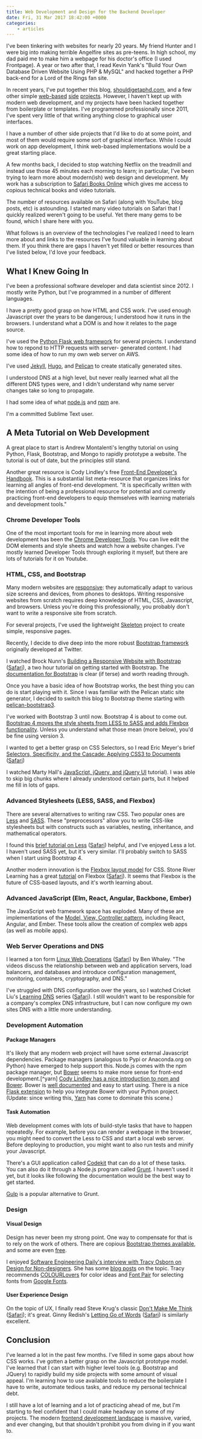 ```yaml
---
title: Web Development and Design for the Backend Developer
date: Fri, 31 Mar 2017 18:42:00 +0000
categories:
    - articles
---
```

I've been tinkering with websites for nearly 20 years. My friend Hunter and I
were big into making terrible Angelfire sites as pre-teens. In high school, my
dad paid me to make him a webpage for his doctor's office (I used Frontpage).
A year or two after that, I read Kevin Yank's "Build Your Own Database Driven
Website Using PHP & MySQL" and hacked together a PHP back-end for a Lord of
the Rings fan site.

In recent years, I've put together this blog,
[shouldigetaphd.com](http://shouldigetaphd.com), and a few other simple [web-based](https://shouldigetaphd.com/) [side](https://pythonplot.com)
[projects](https://dp.tdhopper.com). However, I haven't kept up with modern
web development, and my projects have been hacked together from boilerplate or
templates. I've programmed professionally since 2011, I've spent very little
of that writing anything close to graphical user interfaces.

I have a number of other side projects that I'd like to do at some point, and
most of them would require some sort of graphical interface. While I could
work on app development, I think web-based implementations would be a great
starting place.

A few months back, I decided to stop watching Netflix on the treadmill and
instead use those 45 minutes each morning to learn; in particular, I've been
trying to learn more about modern(ish) web design and development. My work has
a subscription to [Safari Books Online](http://safaribooksonline.com) which
gives me access to copious technical books and video tutorials.

The number of resources available on Safari (along with YouTube, blog posts,
etc) is astounding. I started many video tutorials on Safari that I quickly
realized weren't going to be useful. Yet there many gems to be found, which I
share here with you.

What follows is an overview of the technologies I've realized I need to learn
more about and links to the resources I've found valuable in learning about
them. If you think there are gaps I haven't yet filled or better resources
than I've listed below, I'd love your feedback.

## What I Knew Going In

I've been a professional software developer and data scientist since 2012. I
mostly write Python, but I've programmed in a number of different languages.

I have a pretty good grasp on how HTML and CSS work. I've used enough
Javascript over the years to be dangerous; I understood how it runs in the
browsers. I understand what a DOM is and how it relates to the page source.

I've used the [Python Flask web framework](http://flask.pocoo.org/) for
several projects. I understand how to repond to HTTP requests with server-
generated content. I had some idea of how to run my own web server on AWS.

I've used [Jekyll](https://jekyllrb.com/), [Hugo](http://gohugo.io/), and
[Pelican](http://docs.getpelican.com/) to create statically generated sites.

I understood DNS at a high level, but never really learned what all the
different DNS types were, and I didn't understand why name server changes take
so long to propagate.

I had some idea of what [node.js](https://nodejs.org/en/ "Node.js") and
[npm](https://www.npmjs.com/ "npm") are.

I'm a committed Sublime Text user.

## A Meta Tutorial on Web Development

A great place to start is Andrew Montalenti's lengthy tutorial on using
Python, Flask, Bootstrap, and Mongo to rapidly prototype a website. The
tutorial is out of date, but the principles still stand.

Another great resource is Cody Lindley's free [Front-End Developer's
Handbook](https://frontendmasters.com/books/front-end-handbook/). This is a
substantial list meta-resource that organizes links for learning all angles of
front-end development. "It is specifically written with the intention of being
a professional resource for potential and currently practicing front-end
developers to equip themselves with learning materials and development tools."

### Chrome Developer Tools

One of the most important tools for me in learning more about web development
has been the [Chrome Developer Tools](https://developer.chrome.com/devtools).
You can live edit the DOM elements and style sheets and watch how a website
changes. I've mostly learned Developer Tools through exploring it myself, but
there are lots of tutorials for it on Youtube.

### HTML, CSS, and Bootstrap

Many modern websites are
[responsive](https://en.wikipedia.org/wiki/Responsive_web_design): they
automatically adapt to various size screens and devices, from phones to
desktops. Writing responsive websites from scratch requires deep knowledge of
HTML, CSS, Javascript, and browsers. Unless you're doing this professionally,
you probably don't want to write a responsive site from scratch.

For several projects, I've used the lightweight
[Skeleton](http://getskeleton.com/) project to create simple, responsive
pages.

Recently, I decide to dive deep into the more robust [Bootstrap
framework](http://getbootstrap.com/) originally developed at Twitter.

I watched Brock Nunn's [Building a Responsive Website with Bootstrap
](http://shop.oreilly.com/product/110000475.do)
([Safari](https://www.safaribooksonline.com/library/view/building-a-responsive/9781782164982/)), a two hour tutorial on getting started with
Bootstrap. The [documentation for Bootstrap](http://getbootstrap.com/getting-started/) is clear (if terse) and worth reading through.

Once you have a basic idea of how Bootstrap works, the best thing you can do
is start playing with it. Since I was familiar with the Pelican static site
generator, I decided to switch this blog to Bootstrap theme starting with
[pelican-bootstrap3](https://github.com/getpelican/pelican-themes/tree/master/pelican-bootstrap3).

I've worked with Bootstrap 3 until now. Bootstrap 4 is about to come out.
[Bootstrap 4 moves the style sheets from LESS to SASS and adds Flexbox
functionality](https://v4-alpha.getbootstrap.com/migration/). Unless you
understand what those mean (more below), you'd be fine using version 3.

I wanted to get a better grasp on CSS Selectors, so I read Eric Meyer's brief
[Selectors, Specificity, and the Cascade: Applying CSS3 to Documents](https://www.amazon.com/Selectors-Specificity-Cascade-Applying-Documents/dp/1449342493/ref=as_li_ss_il?ie=UTF8&qid=1490966101&sr=8-3&linkCode=li2&tag=dothopper-20&linkId=260c71eee0317cf531ad099db4c8a816)
([Safari](https://www.safaribooksonline.com/library/view/selectors-specificity-and/9781449358334/))

I watched Marty Hall's [JavaScript, jQuery, and jQuery
UI](http://www.coreservlets.com/javascript-jquery-tutorial/) tutorial). I was
able to skip big chunks where I already understood certain parts, but it
helped me fill in lots of gaps.

### Advanced Stylesheets (LESS, SASS, and Flexbox)

There are several alternatives to writing raw CSS. Two popular ones are
[Less](http://lesscss.org/) and [SASS](http://sass-lang.com/). These
"preprocessors" allow you to write CSS-like stylesheets but with constructs
such as variables, nesting, inheritance, and mathematical operators.

I found this [brief tutorial on
Less](http://shop.oreilly.com/product/0636920051213.do)
([Safari](https://www.safaribooksonline.com/library/view/learning-less/9781783989867/)) helpful, and I've enjoyed Less a lot. I haven't used
SASS yet, but it's very similar. I'll probably switch to SASS when I start
using Bootstrap 4.

Another modern innovation is the [Flexbox layout
model](https://en.wikipedia.org/wiki/CSS_Flex_Box_Layout) for CSS. Stone River
Learning has a great [tutorial](http://stoneriverelearning.com/p/css-flexbox)
on Flexbox ([Safari](https://www.safaribooksonline.com/library/view/css-flexbox/100000006A0444/)). It seems that Flexbox is the future of CSS-based
layouts, and it's worth learning about.

### Advanced JavaScript (Elm, React, Angular, Backbone, Ember)

The JavaScript web framework space has exploded. Many of these are
implementations of the [Model, View, Controller
pattern](https://en.wikipedia.org/wiki/Model%E2%80%93view%E2%80%93controller
"Model-view-controller - Wikipedia"), including React, Angular, and Ember.
These tools allow the creation of complex web apps (as well as mobile apps).

### Web Server Operations and DNS

I learned a ton form [Linux Web
Operations](http://shop.oreilly.com/product/0636920006066.do)
([Safari](https://www.safaribooksonline.com/library/view/linux-web-operations/9780133927757/)) by Ben Whaley. "The videos discuss the
relationship between web and application servers, load balancers, and
databases and introduce configuration management, monitoring, containers,
cryptography, and DNS."

I've struggled with DNS configuration over the years, so I watched Cricket
Liu's [Learning DNS](http://shop.oreilly.com/product/0636920040088.do) series
([Safari](https://www.safaribooksonline.com/library/view/learning-dns/9781771373692/)). I still wouldn't want to be responsible for a company's
complex DNS infrastructure, but I can now configure my own sites DNS with a
little more understanding.

### Development Automation

#### Package Managers

It's likely that any modern web project will have some external Javascript
dependencies. Package managers (analogous to Pypi or Anaconda.org on Python)
have emerged to help support this. Node.js comes with the npm package manager,
but [Bower](https://bower.io/) seems to make more sense for front-end
development.[^yarn] [Cody Lindley has a nice introduction to npm and Bower](http://codylindley.com/techpro/2013_04_12__package-managers-an-introducto/). Bower is [well documented](https://bower.io) and easy to start
using. There is a nice [Flask extension](https://pypi.python.org/pypi/Flask-Bower/) to help you integrate Bower with your Python project. (Update: since
writing this, [Yarn](https://yarnpkg.com/en/) has come to dominate this
scene.)

#### Task Automation

Web development comes with lots of build-style tasks that have to happen
repeatedly. For example, before you can render a webpage in the browser, you
might need to convert the Less to CSS and start a local web server. Before
deploying to production, you might want to also run tests and minify your
Javascript.

There's a GUI application called [Codekit](https://codekitapp.com/) that can
do a lot of these tasks. You can also do it through a Node.js program called
[Grunt](https://gruntjs.com/). I haven't used it yet, but it looks like
following the documentation would be the best way to get started.

[Gulp](http://gulpjs.com/) is a popular alternative to Grunt.

### Design

#### Visual Design

Design has never been my strong point. One way to compensate for that is to
rely on the work of others. There are copious [Bootstrap themes
available](https://www.google.com/search?q=bootstrap+theme), and some are even
[free](https://bootswatch.com/).

I enjoyed [Software Engineering Daily's interview with Tracy Osborn on Design for Non-designers](https://softwareengineeringdaily.com/2016/02/18/design-non-designers-tracy-osborn/). She has some [blog posts](https://medium.com/@limedaring/design-for-non-designers-part-1-6559ed93ff91) on the topic. Tracy recommends
[COLOURLovers](http://www.colourlovers.com/) for color ideas and [Font Pair](http://fontpair.co/) for selecting fonts from [Google Fonts](https://fonts.google.com/about).

#### User Experience Design

On the topic of UX, I finally read Steve Krug's classic [Don't Make Me Think](http://amzn.to/2opg3ZG)
([Safari](https://www.safaribooksonline.com/library/view/dont-make-me/0321344758/)); it's great. Ginny Redish's [Letting Go of
Words](http://amzn.to/2oDl0NY)
([Safari](https://www.safaribooksonline.com/library/view/letting-go-of/9780123859303/)) is similarly excellent.

## Conclusion

I've learned a lot in the past few months. I've filled in some gaps about how
CSS works. I've gotten a better grasp on the Javascript prototype model. I've
learned that I can start with higher level tools (e.g. Bootstrap and JQuery)
to rapidly build my side projects with some amount of visual appeal. I'm
learning how to use available tools to reduce the boilerplate I have to write,
automate tedious tasks, and reduce my personal technical debt.

I still have a lot of learning and a lot of practicing ahead of me, but I'm
starting to feel confident that I could make headway on some of my projects.
The modern [frontend development landscape](https://medium.com/@withinsight1/the-front-end-spectrum-c0f30998c9f0) is massive, varied, and ever changing, but that
shouldn't prohibit you from diving in if you want to.
